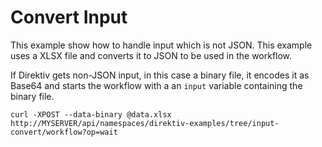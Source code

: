# Convert Input

This example show how to handle input which is not JSON. This example uses a XLSX file and converts it to JSON to be used in the workflow. 

If Direktiv gets non-JSON input, in this case a binary file, it encodes it as Base64 and starts the workflow with a an `input` variable containing the binary file. 


```console
curl -XPOST --data-binary @data.xlsx http://MYSERVER/api/namespaces/direktiv-examples/tree/input-convert/workflow?op=wait
```
